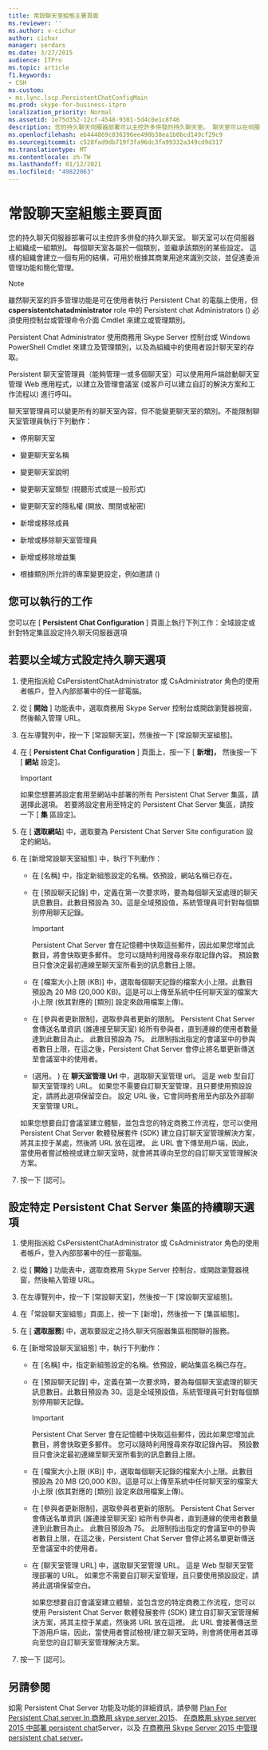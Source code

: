 ```yaml
---
title: 常設聊天室組態主要頁面
ms.reviewer: ''
ms.author: v-cichur
author: cichur
manager: serdars
ms.date: 3/27/2015
audience: ITPro
ms.topic: article
f1.keywords:
- CSH
ms.custom:
- ms.lync.lscp.PersistentChatConfigMain
ms.prod: skype-for-business-itpro
localization_priority: Normal
ms.assetid: 1e75d352-12cf-4548-9301-5d4c0e1c8f46
description: 您的持久聊天伺服器部署可以主控許多併發的持久聊天室。 聊天室可以在伺服器上組織成一組類別。 每個聊天室各屬於一個類別，並繼承該類別的某些設定。 這樣的組織會建立一個有用的結構，可用於根據其商業用途來識別交談，並促進委派管理功能和簡化管理。
ms.openlocfilehash: eb444869c036396ee490b38ea1b0bcd149cf29c9
ms.sourcegitcommit: c528fad9db719f3fa96dc3fa99332a349cd9d317
ms.translationtype: MT
ms.contentlocale: zh-TW
ms.lasthandoff: 01/12/2021
ms.locfileid: "49822063"
---
```

# <a name="persistent-chat-configuration-main-page"></a>常設聊天室組態主要頁面
 
您的持久聊天伺服器部署可以主控許多併發的持久聊天室。 聊天室可以在伺服器上組織成一組類別。 每個聊天室各屬於一個類別，並繼承該類別的某些設定。 這樣的組織會建立一個有用的結構，可用於根據其商業用途來識別交談，並促進委派管理功能和簡化管理。
  
> [!NOTE]
> 雖然聊天室的許多管理功能是可在使用者執行 Persistent Chat 的電腦上使用，但 **cspersistentchatadministrator** role 中的 Persistent chat Administrators () 必須使用控制台或管理命令介面 Cmdlet 來建立或管理類別。
  
Persistent Chat Administrator 使用商務用 Skype Server 控制台或 Windows PowerShell Cmdlet 來建立及管理類別，以及為組織中的使用者設計聊天室的存取。
  
Persistent 聊天室管理員（能夠管理一或多個聊天室）可以使用用戶端啟動聊天室管理 Web 應用程式，以建立及管理會議室 (或客戶可以建立自訂的解決方案和工作流程以) 進行呼叫。 
  
聊天室管理員可以變更所有的聊天室內容，但不能變更聊天室的類別。不能限制聊天室管理員執行下列動作：
  
- 停用聊天室
    
- 變更聊天室名稱
    
- 變更聊天室說明
    
- 變更聊天室類型 (視聽形式或是一般形式)
    
- 變更聊天室的隱私權 (開放、關閉或秘密)
    
- 新增或移除成員
    
- 新增或移除聊天室管理員
    
- 新增或移除增益集
    
- 根據類別所允許的專案變更設定，例如邀請 () 
    
## <a name="tasks-that-you-can-perform"></a>您可以執行的工作

您可以在 [ **Persistent Chat Configuration** ] 頁面上執行下列工作：全域設定或針對特定集區設定持久聊天伺服器選項
  
## <a name="to-configure-persistent-chat-options-globally"></a>若要以全域方式設定持久聊天選項

1. 使用指派給 CsPersistentChatAdministrator 或 CsAdministrator 角色的使用者帳戶，登入內部部署中的任一部電腦。
    
2. 從 [ **開始** ] 功能表中，選取商務用 Skype Server 控制台或開啟瀏覽器視窗，然後輸入管理 URL。
    
3. 在左導覽列中，按一下 [常設聊天室]，然後按一下 [常設聊天室組態]。
    
4. 在 [ **Persistent Chat Configuration** ] 頁面上，按一下 [ **新增]，** 然後按一下 [ **網站** 設定]。
    
    > [!IMPORTANT]
    > 如果您想要將設定套用至網站中部署的所有 Persistent Chat Server 集區，請選擇此選項。 若要將設定套用至特定的 Persistent Chat Server 集區，請按一下 [ **集** 區設定]。
  
5. 在 [ **選取網站**] 中，選取要為 Persistent Chat Server Site configuration 設定的網站。
    
6. 在 [新增常設聊天室組態] 中，執行下列動作：
    
   - 在 [名稱] 中，指定新組態設定的名稱。依預設，網站名稱已存在。
    
   - 在 [預設聊天記錄] 中，定義在第一次要求時，要為每個聊天室處理的聊天訊息數目。此數目預設為 30。這是全域預設值，系統管理員可針對每個類別停用聊天記錄。
    
     > [!IMPORTANT]
     > Persistent Chat Server 會在記憶體中快取這些郵件，因此如果您增加此數目，將會快取更多郵件。 您可以隨時利用搜尋來存取記錄內容。 預設數目只會決定最初連線至聊天室所看到的訊息數目上限。 
  
   - 在 [檔案大小上限 (KB)] 中，選取每個聊天記錄的檔案大小上限。此數目預設為 20 MB (20,000 KB)。這是可以上傳至系統中任何聊天室的檔案大小上限 (依其對應的 [類別] 設定來啟用檔案上傳)。
    
   - 在 [參與者更新限制]，選取參與者更新的限制。 Persistent Chat Server 會傳送名單資訊 (誰連接至聊天室) 給所有參與者，直到連線的使用者數量達到此數目為止。 此數目預設為 75。 此限制指出指定的會議室中的參與者數目上限，在這之後，Persistent Chat Server 會停止將名單更新傳送至會議室中的使用者。
    
   -  (選用。 ) 在 **聊天室管理 Url** 中，選取聊天室管理 url。 這是 web 型自訂聊天室管理的 URL。 如果您不需要自訂聊天室管理，且只要使用預設設定，請將此選項保留空白。 設定 URL 後，它會同時套用至內部及外部聊天室管理 URL。
    
     如果您想要自訂會議室建立體驗，並包含您的特定商務工作流程，您可以使用 Persistent Chat Server 軟體發展套件 (SDK) 建立自訂聊天室管理解決方案，將其主控于某處，然後將 URL 放在這裡。 此 URL 會下傳至用戶端，因此，當使用者嘗試檢視或建立聊天室時，就會將其導向至您的自訂聊天室管理解決方案。
    
7. 按一下 [認可]。
    
## <a name="to-configure-persistent-chat-options-for-a-specific-persistent-chat-server-pool"></a>設定特定 Persistent Chat Server 集區的持續聊天選項

1. 使用指派給 CsPersistentChatAdministrator 或 CsAdministrator 角色的使用者帳戶，登入內部部署中的任一部電腦。
    
2. 從 [ **開始** ] 功能表中，選取商務用 Skype Server 控制台，或開啟瀏覽器視窗，然後輸入管理 URL。
    
3. 在左導覽列中，按一下 [常設聊天室]，然後按一下 [常設聊天室組態]。
    
4. 在「常設聊天室組態」頁面上，按一下 [新增]，然後按一下 [集區組態]。
    
5. 在 [ **選取服務**] 中，選取要設定之持久聊天伺服器集區相關聯的服務。
    
6. 在 [新增常設聊天室組態] 中，執行下列動作：
    
   - 在 [名稱] 中，指定新組態設定的名稱。依預設，網站集區名稱已存在。
    
   - 在 [預設聊天記錄] 中，定義在第一次要求時，要為每個聊天室處理的聊天訊息數目。此數目預設為 30。這是全域預設值，系統管理員可針對每個類別停用聊天記錄。
    
     > [!IMPORTANT]
     > Persistent Chat Server 會在記憶體中快取這些郵件，因此如果您增加此數目，將會快取更多郵件。 您可以隨時利用搜尋來存取記錄內容。 預設數目只會決定最初連線至聊天室所看到的訊息數目上限。 
  
   - 在 [檔案大小上限 (KB)] 中，選取每個聊天記錄的檔案大小上限。此數目預設為 20 MB (20,000 KB)。這是可以上傳至系統中任何聊天室的檔案大小上限 (依其對應的 [類別] 設定來啟用檔案上傳)。
    
   - 在 [參與者更新限制]，選取參與者更新的限制。 Persistent Chat Server 會傳送名單資訊 (誰連接至聊天室) 給所有參與者，直到連線的使用者數量達到此數目為止。 此數目預設為 75。 此限制指出指定的會議室中的參與者數目上限，在這之後，Persistent Chat Server 會停止將名單更新傳送至會議室中的使用者。
    
   - 在 [聊天室管理 URL] 中，選取聊天室管理 URL。 這是 Web 型聊天室管理部署的 URL。 如果您不需要自訂聊天室管理，且只要使用預設設定，請將此選項保留空白。
    
     如果您想要自訂會議室建立體驗，並包含您的特定商務工作流程，您可以使用 Persistent Chat Server 軟體發展套件 (SDK) 建立自訂聊天室管理解決方案，將其主控于某處，然後將 URL 放在這裡。 此 URL 會接著傳送至下游用戶端，因此，當使用者嘗試檢視/建立聊天室時，則會將使用者其導向至您的自訂聊天室管理解決方案。
    
7. 按一下 [認可]。
    
## <a name="see-also"></a>另請參閱

如需 Persistent Chat Server 功能及功能的詳細資訊，請參閱 [Plan For Persistent Chat server In 商務用 skype server 2015](../../plan-your-deployment/persistent-chat-server/persistent-chat-server.md)、 [在商務用 skype server 2015 中部署 persistent chat](../../deploy/deploy-persistent-chat-server/deploy-persistent-chat-server.md)Server，以及 [在商務用 Skype Server 2015 中管理 persistent chat server](../../manage/persistent-chat/persistent-chat.md)。
  

